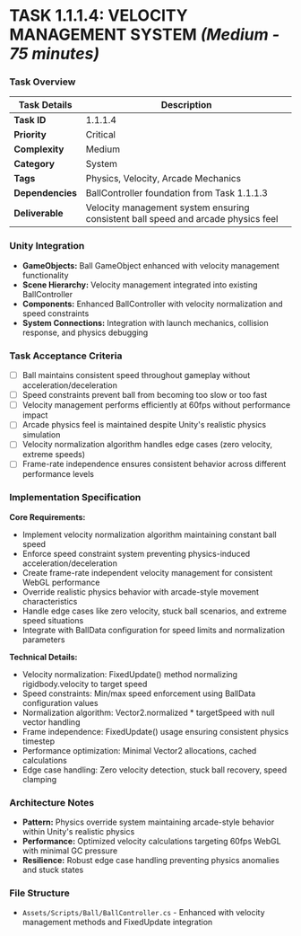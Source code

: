 # **TASK 1.1.1.4: VELOCITY MANAGEMENT SYSTEM** *(Medium - 75 minutes)*

### **Task Overview**

| Task Details | Description |
| --- | --- |
| **Task ID** | 1.1.1.4 |
| **Priority** | Critical |
| **Complexity** | Medium |
| **Category** | System |
| **Tags** | Physics, Velocity, Arcade Mechanics |
| **Dependencies** | BallController foundation from Task 1.1.1.3 |
| **Deliverable** | Velocity management system ensuring consistent ball speed and arcade physics feel |

### **Unity Integration**

- **GameObjects:** Ball GameObject enhanced with velocity management functionality
- **Scene Hierarchy:** Velocity management integrated into existing BallController
- **Components:** Enhanced BallController with velocity normalization and speed constraints
- **System Connections:** Integration with launch mechanics, collision response, and physics debugging

### **Task Acceptance Criteria**

- [ ] Ball maintains consistent speed throughout gameplay without acceleration/deceleration
- [ ] Speed constraints prevent ball from becoming too slow or too fast
- [ ] Velocity management performs efficiently at 60fps without performance impact
- [ ] Arcade physics feel is maintained despite Unity's realistic physics simulation
- [ ] Velocity normalization algorithm handles edge cases (zero velocity, extreme speeds)
- [ ] Frame-rate independence ensures consistent behavior across different performance levels

### **Implementation Specification**

**Core Requirements:**
- Implement velocity normalization algorithm maintaining constant ball speed
- Enforce speed constraint system preventing physics-induced acceleration/deceleration
- Create frame-rate independent velocity management for consistent WebGL performance
- Override realistic physics behavior with arcade-style movement characteristics
- Handle edge cases like zero velocity, stuck ball scenarios, and extreme speed situations
- Integrate with BallData configuration for speed limits and normalization parameters

**Technical Details:**
- Velocity normalization: FixedUpdate() method normalizing rigidbody.velocity to target speed
- Speed constraints: Min/max speed enforcement using BallData configuration values
- Normalization algorithm: Vector2.normalized * targetSpeed with null vector handling
- Frame independence: FixedUpdate() usage ensuring consistent physics timestep
- Performance optimization: Minimal Vector2 allocations, cached calculations
- Edge case handling: Zero velocity detection, stuck ball recovery, speed clamping

### **Architecture Notes**

- **Pattern:** Physics override system maintaining arcade-style behavior within Unity's realistic physics
- **Performance:** Optimized velocity calculations targeting 60fps WebGL with minimal GC pressure
- **Resilience:** Robust edge case handling preventing physics anomalies and stuck states

### **File Structure**

- `Assets/Scripts/Ball/BallController.cs` - Enhanced with velocity management methods and FixedUpdate integration
